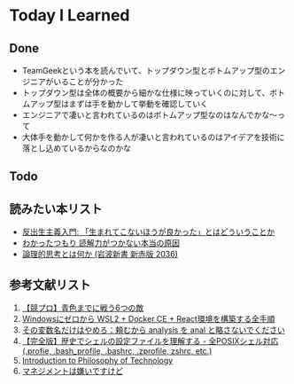 # Today I Learned

## Done
- TeamGeekという本を読んでいて、トップダウン型とボトムアップ型のエンジニアがいることが分かった
- トップダウン型は全体の概要から細かな仕様に映っていくのに対して、ボトムアップ型はまずは手を動かして挙動を確認していく
- エンジニアで凄いと言われているのはボトムアップ型なのはなんでかな～って
- 大体手を動かして何かを作る人が凄いと言われているのはアイデアを技術に落とし込めているからなのかな

## Todo

## 読みたい本リスト
- [反出生主義入門: 「生まれてこないほうが良かった」とはどういうことか](https://www.amazon.co.jp/exec/obidos/ASIN/4791776887/seidosha01-22)
- [わかったつもり 読解力がつかない本当の原因](https://www.amazon.co.jp/%E3%82%8F%E3%81%8B%E3%81%A3%E3%81%9F%E3%81%A4%E3%82%82%E3%82%8A-%E8%AA%AD%E8%A7%A3%E5%8A%9B%E3%81%8C%E3%81%A4%E3%81%8B%E3%81%AA%E3%81%84%E6%9C%AC%E5%BD%93%E3%81%AE%E5%8E%9F%E5%9B%A0-%E5%85%89%E6%96%87%E7%A4%BE%E6%96%B0%E6%9B%B8-%E8%A5%BF%E6%9E%97-%E5%85%8B%E5%BD%A6/dp/4334033229?__mk_ja_JP=%E3%82%AB%E3%82%BF%E3%82%AB%E3%83%8A&sr=8-1)
- [論理的思考とは何か (岩波新書 新赤版 2036) ](https://www.amazon.co.jp/%E8%AB%96%E7%90%86%E7%9A%84%E6%80%9D%E8%80%83%E3%81%A8%E3%81%AF%E4%BD%95%E3%81%8B-%E5%B2%A9%E6%B3%A2%E6%96%B0%E6%9B%B8-%E6%96%B0%E8%B5%A4%E7%89%88-2036-%E6%B8%A1%E9%82%89/dp/4004320364?sr=8-1)

## 参考文献リスト
1. [【競プロ】青色までに戦う6つの敵](https://qiita.com/BinomialSheep/items/e7a717f34e6991affa1c)
2. [Windowsにゼロから WSL2 + Docker CE + React環境を構築する全手順](https://qiita.com/yamazombie/items/4071dfb28e2465da7e3b#2docker%E3%81%AE%E8%A8%AD%E5%AE%9A)
3. [その変数名だけはやめろ：頼むから analysis を anal と略さないでください](https://zenn.dev/wsuzume/articles/bb2bdca52206ab)
4. [【完全版】歴史でシェルの設定ファイルを理解する - 全POSIXシェル対応 (.profie, .bash_profile, .bashrc, .zprofile, zshrc, etc.)](https://qiita.com/ko1nksm/items/febc5ceb4edb068a682a)
5. [Introduction to Philosophy of Technology](https://www.oupjapan.co.jp/ja/products/detail/59027)
6. [マネジメントは嫌いですけど](https://www.amazon.co.jp/o/ASIN/4297145812)